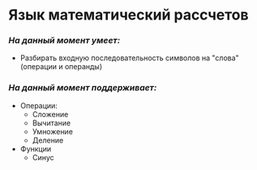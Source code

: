 # Язык математический рассчетов
### __*На данный момент умеет:*__
* Разбирать входную последовательность символов на "слова" (операции и операнды)

### __*На данный момент поддерживает:*__
* Операции:
    * Сложение
    * Вычитание
    * Умножение 
    * Деление
* Функции
    * Синус